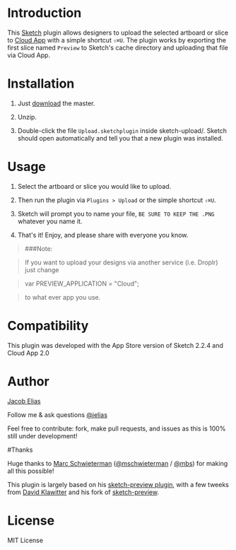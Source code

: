 # Introduction

This [Sketch](http://bohemiancoding.com/sketch) plugin allows designers to upload the selected artboard or slice to
[Cloud App](http://www.getcloudapp.com/) with a simple shortcut `⇧⌘U`.
The plugin works by exporting the first slice named `Preview` to Sketch's cache
directory and uploading that file via Cloud App.


# Installation

1. Just [download](https://github.com/jelias/sketch-plugins/archive/master.zip) the master.

2. Unzip.

3. Double-click the file `Upload.sketchplugin` inside sketch-upload/. Sketch should open automatically and tell you that a new plugin was installed.


# Usage

1. Select the artboard or slice you would like to upload.

2. Then run the plugin via `Plugins > Upload` or the simple shortcut `⇧⌘U`.

3. Sketch will prompt you to name your file, `BE SURE TO KEEP THE .PNG` whatever you name it.

4. That's it! Enjoy, and please share with everyone you know.


> ###Note: 

>	If you want to upload your designs via another service (i.e. Droplr) just change

> var PREVIEW_APPLICATION = "Cloud";
	
>	to what ever app you use.

# Compatibility

This plugin was developed with the App Store version of Sketch 2.2.4 and Cloud App 2.0

# Author

[Jacob Elias](https://github.com/jelias)

Follow me & ask questions [@jelias](https://twitter.com/_jelias_)

Feel free to contribute: fork, make pull requests, and issues as this is 100% still under development!

#Thanks

Huge thanks to 
[Marc Schwieterman](https://github.com/marcisme) ([@mschwieterman](https://twitter.com/mschwieterman) / [@mbs](https://app.net/mbs)) for making all this possible!

This plugin is largely based on his [sketch-preview plugin](https://github.com/marcisme/sketch-preview), with a few tweeks from [David Klawitter](https://github.com/davidklaw) and his fork of [sketch-preview](https://github.com/davidklaw/sketch-preview).

# License

MIT License
